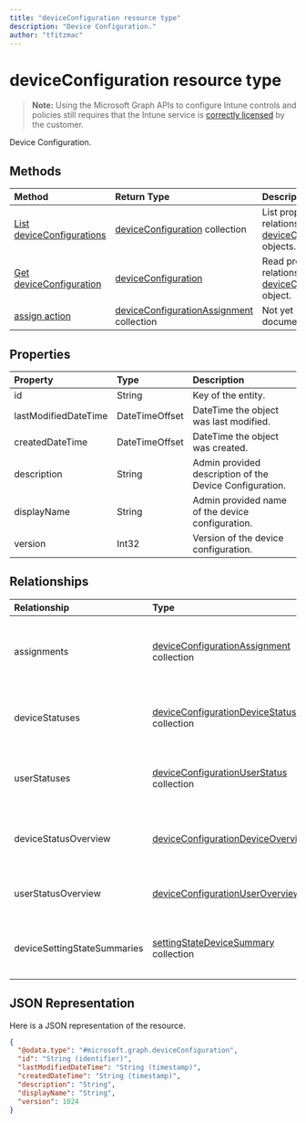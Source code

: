 ```yaml
---
title: "deviceConfiguration resource type"
description: "Device Configuration."
author: "tfitzmac"
---
```


# deviceConfiguration resource type

> **Note:** Using the Microsoft Graph APIs to configure Intune controls and policies still requires that the Intune service is [correctly licensed](https://go.microsoft.com/fwlink/?linkid=839381) by the customer.

Device Configuration.

## Methods
|Method|Return Type|Description|
|:---|:---|:---|
|[List deviceConfigurations](../api/intune-deviceconfig-deviceconfiguration-list.md)|[deviceConfiguration](../resources/intune-deviceconfig-deviceconfiguration.md) collection|List properties and relationships of the [deviceConfiguration](../resources/intune-deviceconfig-deviceconfiguration.md) objects.|
|[Get deviceConfiguration](../api/intune-deviceconfig-deviceconfiguration-get.md)|[deviceConfiguration](../resources/intune-deviceconfig-deviceconfiguration.md)|Read properties and relationships of the [deviceConfiguration](../resources/intune-deviceconfig-deviceconfiguration.md) object.|
|[assign action](../api/intune-deviceconfig-deviceconfiguration-assign.md)|[deviceConfigurationAssignment](../resources/intune-deviceconfig-deviceconfigurationassignment.md) collection|Not yet documented|

## Properties
|Property|Type|Description|
|:---|:---|:---|
|id|String|Key of the entity.|
|lastModifiedDateTime|DateTimeOffset|DateTime the object was last modified.|
|createdDateTime|DateTimeOffset|DateTime the object was created.|
|description|String|Admin provided description of the Device Configuration.|
|displayName|String|Admin provided name of the device configuration.|
|version|Int32|Version of the device configuration.|

## Relationships
|Relationship|Type|Description|
|:---|:---|:---|
|assignments|[deviceConfigurationAssignment](../resources/intune-deviceconfig-deviceconfigurationassignment.md) collection|The list of assignments for the device configuration profile.|
|deviceStatuses|[deviceConfigurationDeviceStatus](../resources/intune-deviceconfig-deviceconfigurationdevicestatus.md) collection|Device configuration installation status by device.|
|userStatuses|[deviceConfigurationUserStatus](../resources/intune-deviceconfig-deviceconfigurationuserstatus.md) collection|Device configuration installation status by user.|
|deviceStatusOverview|[deviceConfigurationDeviceOverview](../resources/intune-deviceconfig-deviceconfigurationdeviceoverview.md)|Device Configuration devices status overview|
|userStatusOverview|[deviceConfigurationUserOverview](../resources/intune-deviceconfig-deviceconfigurationuseroverview.md)|Device Configuration users status overview|
|deviceSettingStateSummaries|[settingStateDeviceSummary](../resources/intune-deviceconfig-settingstatedevicesummary.md) collection|Device Configuration Setting State Device Summary|

## JSON Representation
Here is a JSON representation of the resource.
<!-- {
  "blockType": "resource",
  "keyProperty": "id",
  "@odata.type": "microsoft.graph.deviceConfiguration"
}
-->
``` json
{
  "@odata.type": "#microsoft.graph.deviceConfiguration",
  "id": "String (identifier)",
  "lastModifiedDateTime": "String (timestamp)",
  "createdDateTime": "String (timestamp)",
  "description": "String",
  "displayName": "String",
  "version": 1024
}
```



